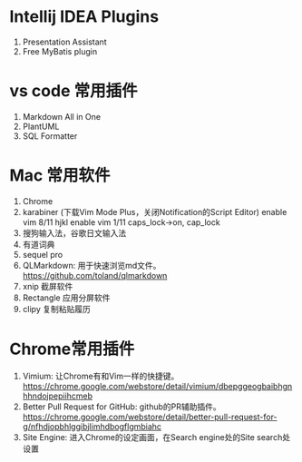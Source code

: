 # Intellij IDEA Plugins
1. Presentation Assistant
2. Free MyBatis plugin

# vs code 常用插件
1. Markdown All in One
2. PlantUML
3. SQL Formatter

# Mac 常用软件
1. Chrome
2. karabiner (下载Vim Mode Plus，关闭Notification的Script Editor)
   enable vim 8/11 hjkl
   enable vim 1/11 caps_lock->on, cap_lock
3. 搜狗输入法，谷歌日文输入法
4. 有道词典
5. sequel pro
6. QLMarkdown: 用于快速浏览md文件。https://github.com/toland/qlmarkdown
7. xnip 截屏软件
8. Rectangle 应用分屏软件
9. clipy 复制粘贴履历

# Chrome常用插件
1. Vimium: 让Chrome有和Vim一样的快捷键。https://chrome.google.com/webstore/detail/vimium/dbepggeogbaibhgnhhndojpepiihcmeb
2. Better Pull Request for GitHub: github的PR辅助插件。https://chrome.google.com/webstore/detail/better-pull-request-for-g/nfhdjopbhlggibjlimhdbogflgmbiahc
3. Site Engine: 进入Chrome的设定画面，在Search engine处的Site search处设置